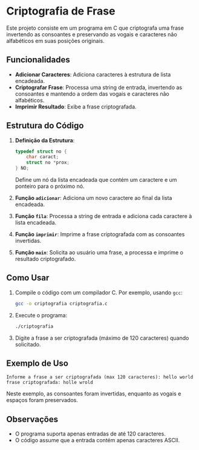 # Criptografia de Frase

Este projeto consiste em um programa em C que criptografa uma frase invertendo as consoantes e preservando as vogais e caracteres não alfabéticos em suas posições originais.

## Funcionalidades

- **Adicionar Caracteres**: Adiciona caracteres à estrutura de lista encadeada.
- **Criptografar Frase**: Processa uma string de entrada, invertendo as consoantes e mantendo a ordem das vogais e caracteres não alfabéticos.
- **Imprimir Resultado**: Exibe a frase criptografada.

## Estrutura do Código

1. **Definição da Estrutura**:
   ```c
   typedef struct no {
       char caract;
       struct no *prox;
   } NO;
   ```
   Define um nó da lista encadeada que contém um caractere e um ponteiro para o próximo nó.

2. **Função `adicionar`**:
   Adiciona um novo caractere ao final da lista encadeada.

3. **Função `fila`**:
   Processa a string de entrada e adiciona cada caractere à lista encadeada.

4. **Função `imprimir`**:
   Imprime a frase criptografada com as consoantes invertidas.

5. **Função `main`**:
   Solicita ao usuário uma frase, a processa e imprime o resultado criptografado.

## Como Usar

1. Compile o código com um compilador C. Por exemplo, usando `gcc`:
   ```sh
   gcc -o criptografia criptografia.c
   ```

2. Execute o programa:
   ```sh
   ./criptografia
   ```

3. Digite a frase a ser criptografada (máximo de 120 caracteres) quando solicitado.

## Exemplo de Uso

```
Informe a frase a ser criptografada (max 120 caracteres): hello world
frase criptografada: holle wrold
```

Neste exemplo, as consoantes foram invertidas, enquanto as vogais e espaços foram preservados.

## Observações

- O programa suporta apenas entradas de até 120 caracteres.
- O código assume que a entrada contém apenas caracteres ASCII.
